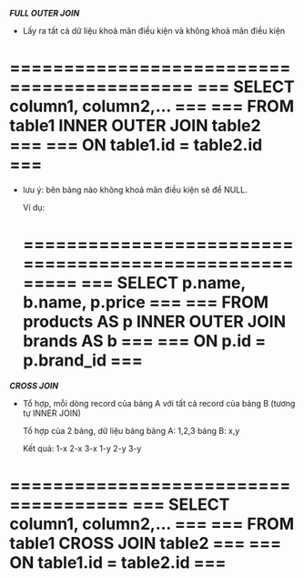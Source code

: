 ***FULL OUTER JOIN*** 
- Lấy ra tất cả dữ liệu khoả mãn điều kiện và không khoả mãn điều kiện

===========================================
=== SELECT column1, column2,...         ===
=== FROM table1 INNER OUTER JOIN table2 ===
=== ON table1.id = table2.id            ===     
===========================================

- lưu ý: bên bảng nào không khoả mãn điều kiện sẽ để NULL. 

	Ví dụ: 

	=======================================================
	=== SELECT p.name, b.name, p.price                  ===
	=== FROM products AS p INNER OUTER JOIN brands AS b ===
	=== ON p.id = p.brand_id                            ===
	=======================================================


***CROSS JOIN*** 
- Tổ hợp, mỗi dòng record của bảng A với tất cả record của bảng B (tương tự INNER JOIN)
	
	Tổ hợp của 2 bảng, dữ liệu bảng
	bảng A: 1,2,3
	bảng B: x,y

	Kết quả:
			1-x
			2-x
			3-x
			1-y
			2-y
			3-y

=====================================
=== SELECT column1, column2,...   ===
=== FROM table1 CROSS JOIN table2 ===
=== ON table1.id = table2.id      ===     
=====================================